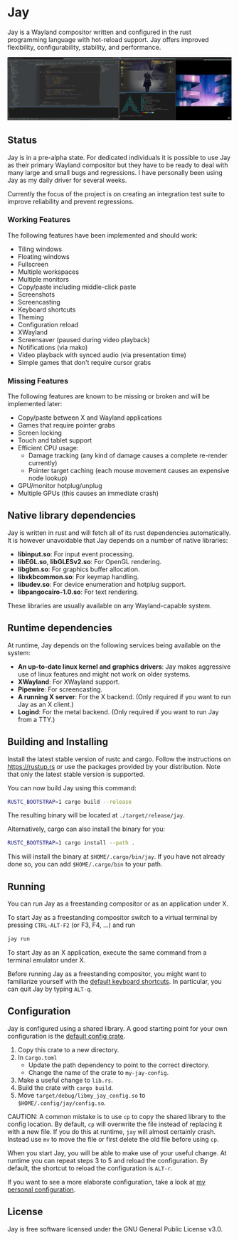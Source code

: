 # Jay

Jay is a Wayland compositor written and configured in the rust programming
language with hot-reload support. Jay offers improved flexibility,
configurability, stability, and performance.

![screenshot.png](static/screenshot.png)

## Status

Jay is in a pre-alpha state. For dedicated individuals it is possible to use Jay
as their primary Wayland compositor but they have to be ready to deal with many
large and small bugs and regressions. I have personally been using Jay as my
daily driver for several weeks.

Currently the focus of the project is on creating an integration test suite to
improve reliability and prevent regressions.

### Working Features

The following features have been implemented and should work:

- Tiling windows
- Floating windows
- Fullscreen
- Multiple workspaces
- Multiple monitors
- Copy/paste including middle-click paste
- Screenshots
- Screencasting
- Keyboard shortcuts
- Theming
- Configuration reload
- XWayland
- Screensaver (paused during video playback)
- Notifications (via mako)
- Video playback with synced audio (via presentation time)
- Simple games that don't require cursor grabs

### Missing Features

The following features are known to be missing or broken and will be implemented
later:

- Copy/paste between X and Wayland applications
- Games that require pointer grabs
- Screen locking
- Touch and tablet support
- Efficient CPU usage:
  - Damage tracking (any kind of damage causes a complete re-render currently)
  - Pointer target caching (each mouse movement causes an expensive node lookup)
- GPU/monitor hotplug/unplug
- Multiple GPUs (this causes an immediate crash)

## Native library dependencies

Jay is written in rust and will fetch all of its rust dependencies
automatically. It is however unavoidable that Jay depends on a number of native
libraries:

* **libinput.so**: For input event processing.
* **libEGL.so**, **libGLESv2.so**: For OpenGL rendering.
* **libgbm.so**: For graphics buffer allocation.
* **libxkbcommon.so**: For keymap handling.
* **libudev.so**: For device enumeration and hotplug support.
* **libpangocairo-1.0.so**: For text rendering.

These libraries are usually available on any Wayland-capable system.

## Runtime dependencies

At runtime, Jay depends on the following services being available on the system:

* **An up-to-date linux kernel and graphics drivers**: Jay makes aggressive use
  of linux features and might not work on older systems.
* **XWayland**: For XWayland support.
* **Pipewire**: For screencasting.
* **A running X server**: For the X backend. (Only required if you want to run
  Jay as an X client.)
* **Logind**: For the metal backend. (Only required if you want to run Jay from
  a TTY.)

## Building and Installing

Install the latest stable version of rustc and cargo. Follow the instructions on
https://rustup.rs or use the packages provided by your distribution. Note that
only the latest stable version is supported.

You can now build Jay using this command:
```sh
RUSTC_BOOTSTRAP=1 cargo build --release
```
The resulting binary will be located at `./target/release/jay`.

Alternatively, cargo can also install the binary for you:
```sh
RUSTC_BOOTSTRAP=1 cargo install --path .
```
This will install the binary at `$HOME/.cargo/bin/jay`. If you have not already
done so, you can add `$HOME/.cargo/bin` to your path.

## Running

You can run Jay as a freestanding compositor or as an application under X.

To start Jay as a freestanding compositor switch to a virtual terminal by
pressing `CTRL-ALT-F2` (or F3, F4, ...) and run
```sh
jay run
```

To start Jay as an X application, execute the same command from a terminal
emulator under X.

Before running Jay as a freestanding compositor, you might want to familiarize
yourself with the [default keyboard shortcuts][shortcuts]. In particular, you
can quit Jay by typing `ALT-q`.

[shortcuts]: ./default-config/src/lib.rs

## Configuration

Jay is configured using a shared library. A good starting point for your own
configuration is the [default config crate][default].

[default]: ./default-config

1. Copy this crate to a new directory.
2. In `Cargo.toml`
    - Update the path dependency to point to the correct directory.
    - Change the name of the crate to `my-jay-config`.
3. Make a useful change to `lib.rs`.
4. Build the crate with `cargo build`.
5. Move `target/debug/libmy_jay_config.so` to `$HOME/.config/jay/config.so`.

CAUTION: A common mistake is to use `cp` to copy the shared library to the
config location. By default, `cp` will overwrite the file instead of replacing
it with a new file. If you do this at runtime, `jay` will almost certainly
crash. Instead use `mv` to move the file or first delete the old file before
using `cp`.

When you start Jay, you will be able to make use of your useful change. At
runtime you can repeat steps 3 to 5 and reload the configuration. By default,
the shortcut to reload the configuration is `ALT-r`.

If you want to see a more elaborate configuration, take a look at [my personal
configuration][personal].

[personal]: https://github.com/mahkoh/my-jay-config

## License

Jay is free software licensed under the GNU General Public License v3.0.
